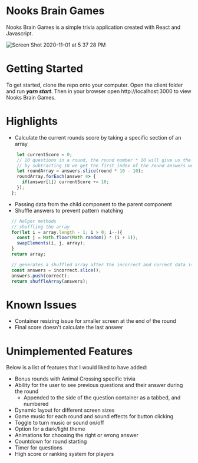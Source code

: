 # Nooks Brain Games
Nooks Brain Games is a simple trivia application created with React and Javascript.

![Screen Shot 2020-11-01 at 5 37 28 PM](https://user-images.githubusercontent.com/52799217/97821914-eccd8300-1c68-11eb-8002-c6b13f421dea.png)

# Getting Started
To get started, clone the repo onto your computer. Open the client folder and run _**yarn start**_. Then in your browser open http://localhost:3000 to view Nooks Brain Games.

# Highlights
* Calculate the current rounds score by taking a specific section of an array
```javascript
    let currentScore = 0;
    // 10 questions in a round, the round number * 10 will give us the max
    // by subtracting 10 we get the first index of the round answers we need
    let roundArray = answers.slice(round * 10 - 10);
    roundArray.forEach(answer => {
      if(answer[1]) currentScore += 10;
    });
  };
```
* Passing data from the child component to the parent component
* Shuffle answers to prevent pattern matching
```javascript
  // helper methods
  // shuffling the array
  for(let i = array.length - 1; i > 0; i--){
    const j = Math.floor(Math.random() * (i + 1));
    swapElements(i, j, array);
  }
  return array;

  // generates a shuffled array after the incorrect and correct data is combined
  const answers = incorrect.slice();
  answers.push(correct);
  return shuffleArray(answers);
```

# Known Issues
* Container resizing issue for smaller screen at the end of the round
* Final score doesn't calculate the last answer

# Unimplemented Features
Below is a list of features that I would liked to have added:
* Bonus rounds with Animal Crossing specific trivia
* Ability for the user to see previous questions and their answer during the round
  * Appended to the side of the question container as a tabbed, and numbered
* Dynamic layout for different screen sizes
* Game music for each round and sound effects for button clicking
* Toggle to turn music or sound on/off
* Option for a dark/light theme
* Animations for choosing the right or wrong answer
* Countdown for round starting
* Timer for questions
* High score or ranking system for players
